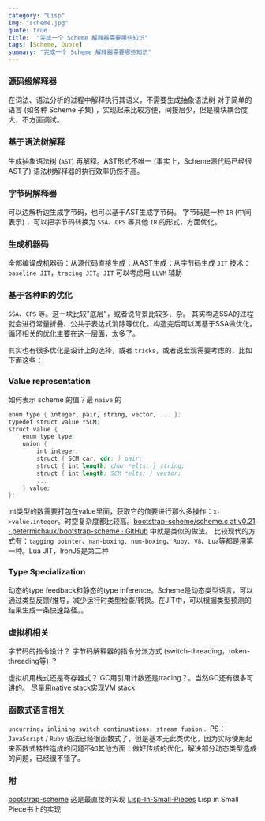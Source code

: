 ```yaml
---
category: "Lisp"
img: "scheme.jpg"
quote: true
title:  "完成一个 Scheme 解释器需要哪些知识"
tags: [Scheme, Quote]
summary: "完成一个 Scheme 解释器需要哪些知识"
---
```

### 源码级解释器

在词法、语法分析的过程中解释执行其语义，不需要生成抽象语法树
对于简单的语言 (如各种 Scheme 子集) ，实现起来比较方便，间接层少，但是模块耦合度大，不方面调试。

### 基于语法树解释

生成抽象语法树 (`AST`) 再解释。AST形式不唯一 (事实上，Scheme源代码已经很AST了) 语法树解释器的执行效率仍然不高。

### 字节码解释器

可以边解析边生成字节码，也可以基于AST生成字节码。
字节码是一种 `IR` (中间表示) ，可以把字节码转换为 `SSA`、`CPS` 等其他 `IR` 的形式，方面优化。

### 生成机器码

全部编译成机器码：从源代码直接生成；从AST生成；从字节码生成
`JIT` 技术：`baseline JIT`，`tracing JIT`。`JIT` 可以考虑用 `LLVM` 辅助

### 基于各种IR的优化

`SSA`、`CPS` 等。这一块比较"底层"，或者说背景比较多、杂。
其实构造SSA的过程就会进行常量折叠、公共子表达式消除等优化。构造完后可以再基于SSA做优化。
循环相关的优化主要在这一层面，太多了。

其实也有很多优化是设计上的选择，或者 `tricks`，或者说宏观需要考虑的，比如下面这些：

### Value representation

如何表示 scheme 的值？最 `naive` 的

```scm
enum type { integer, pair, string, vector, ... };
typedef struct value *SCM;
struct value {
	enum type type;
	union {
	    int integer;
	    struct { SCM car, cdr; } pair;
	    struct { int length; char *elts; } string;
	    struct { int length; SCM *elts; } vector;
	    ...
    } value;
};
```


int类型的数需要打包在value里面，获取它的值要进行那么多操作：`x->value.integer`。时空复杂度都比较高。[bootstrap-scheme/scheme.c at v0.21 · petermichaux/bootstrap-scheme · GitHub](https://github.com/petermichaux/bootstrap-scheme/blob/v0.21/scheme.c) 中就是类似的做法。
比较现代的方式有：`tagging pointer`、`nan-boxing`、`num-boxing`、`Ruby`、`V8`、`Lua`等都是用第一种。Lua JIT，IronJS是第二种

### Type Specialization
动态的type feedback和静态的type inference。Scheme是动态类型语言，可以通过类型反馈/推导，减少运行时类型检查/转换。在JIT中，可以根据类型预测的结果生成一条快速路径。。

### 虚拟机相关
字节码的指令设计？
字节码解释器的指令分派方式 (switch-threading，token-threading等) ？

虚拟机用栈式还是寄存器式？
GC用引用计数还是tracing？。当然GC还有很多可讲的。
尽量用native stack实现VM stack

### 函数式语言相关
`uncurring`，`inlining switch continuations`，`stream fusion`...
PS：`JavaScript` / `Ruby` 语法已经很函数式了，但是基本无此类优化，因为实际使用起来函数式特性造成的问题不如其他方面：做好传统的优化，解决部分动态类型造成的问题，已经很不错了。

### 附
[bootstrap-scheme](https://github.com/petermichaux/bootstrap-scheme/blob/v0.21/scheme.c) 这是最直接的实现
[Lisp-In-Small-Pieces](https://github.com/appleby/Lisp-In-Small-Pieces)  Lisp in Small Piece书上的实现
